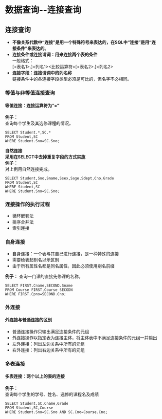 # 数据查询--连接查询
## 连接查询 ##
- **不像关系代数中“连接”是用一个特殊符号来表达的，在SQL中“连接”是用“连接条件”来表达的。**  
- **连接条件或连接谓词：用来连接两个表的条件**  
一般格式：  
	[<表名1>.]<列名1><比较运算符>[<表名2>.]<列名2>  
- **连接字段：连接谓词中的列名称**  
链接条件中的各连接字段类型必须是可比的，但名字不必相同。
  
  
### 等值与非等值连接查询 ###
#### 等值连接：连接运算符为“=” ####  
**例子：**  
查询每个学生及其选修课程的情况。  

	SELECT Student.*,SC.*
	FROM Student,SC
	WHERE Student.Sno=SC.Sno;
**自然连接**  
**采用在SELECT中去掉重复字段的方式实施**  
**例子：**  
对上例用自然连接完成。  

	SELECT Student,Sno,Sname,Ssex,Sage,Sdept,Cno,Grade
	FROM Student,SC
	WHERE Student,SC
	WHERE Student.Sno=SC.Sno;
### 连接操作的执行过程 ###
  
- 循环嵌套法
- 排序合并法
- 索引连接

### 自身连接 ###

- 自身连接：一个表与其自己进行连接，是一种特殊的连接
- 需要给表起别名以示区别
- 由于所有属性名都是同名属性，因此必须使用别名前缀
  
**例子：**
查询一门课的直接先修课的名称。  

	SELECT FIRST.Cname,SECOND.Sname
	FROM Course FIRST,Course SECODN
	WHERE FIRST.Cpno=SECOND.Cno;

### 外连接 ###
#### 外连接与普通连接的区别 ####
- 普通连接操作只输出满足连接条件的元组
- 外连接操作以指定表为连接主体，将主体表中不满足连接条件的元组一并输出
- 左外连接：列出左边关系中所有的元组
- 右外连接：列出右边关系中所有的元组
### 多表连接 ###
#### 多表连接：两个以上的表的连接 ####
**例子：**  
查询每个学生的学号、姓名、选修的课程名及成绩  

	SELECT Student,SC,Cname,Grade
	FROM Student,SC,Course
	WHERE Student.Sno=SC.Sno AND SC.Cno=Course.Cno;

